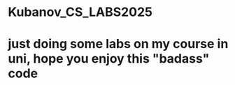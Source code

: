 # Kubanov_CS_LABS2025
# just doing some labs on my course in uni, hope you enjoy this "badass" code
